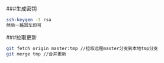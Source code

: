 ###生成密钥
```bash
ssh-keygen -t rsa
然后一路回车即可
```
###拉取更新
```bash
git fetch origin master:tmp //拉取远程master分支到本地tmp分支
git merge tmp //合并更新
```
